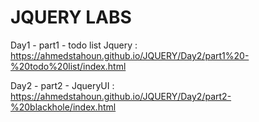 # JQUERY LABS

Day1 - part1 - todo list  Jquery : \
https://ahmedstahoun.github.io/JQUERY/Day2/part1%20-%20todo%20list/index.html 

Day2 - part2 - JqueryUI : \
https://ahmedstahoun.github.io/JQUERY/Day2/part2-%20blackhole/index.html 
